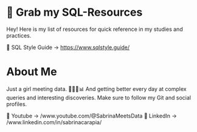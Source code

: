 # 📘 Grab my SQL-Resources 
Hey! Here is my list of resources for quick reference in my studies and practices.

📖 SQL Style Guide -> https://www.sqlstyle.guide/


# About Me
Just a girl meeting data. 👩🏻‍💻📊 And getting better every day at complex queries and interesting discoveries.
Make sure to follow my Git and social profiles. 
<body>
📸 Youtube -> /www.youtube.com/@SabrinaMeetsData 
🤝 LinkedIn -> /www.linkedin.com/in/sabrinacarapia/ 
</body>


